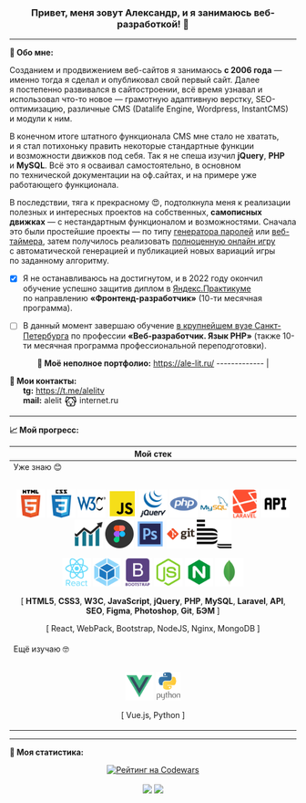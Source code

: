 <div align="center">
  
### Привет, меня зовут Александр, и&nbsp;я&nbsp;занимаюсь веб-разработкой! 👋   
</div>

---

**📝 Обо мне:**

Созданием и&nbsp;продвижением веб-сайтов я&nbsp;занимаюсь **с&nbsp;2006 года**&nbsp;&mdash; именно тогда я&nbsp;сделал и&nbsp;опубликовал свой первый сайт. Далее я&nbsp;постепенно развивался в&nbsp;сайтостроении, всё время узнавал и использовал что-то новое — грамотную адаптивную верстку, SEO-оптимизацию, различные CMS (Datalife Engine, Wordpress, InstantCMS) и&nbsp;модули к&nbsp;ним.

В&nbsp;конечном итоге штатного функционала CMS мне стало не&nbsp;хватать, и&nbsp;я&nbsp;стал потихоньку править некоторые стандартные функции и&nbsp;возможности движков под себя. Так я&nbsp;не&nbsp;спеша изучил **jQuery**, **PHP** и&nbsp;**MySQL**. Всё это я&nbsp;осваивал самостоятельно, в&nbsp;основном по&nbsp;технической документации на&nbsp;оф.сайтах, и&nbsp;на&nbsp;примере уже работающего функционала.

В&nbsp;последствии, тяга к&nbsp;прекрасному 😍, подтолкнула меня к&nbsp;реализации полезных и&nbsp;интересных проектов на&nbsp;собственных, **самописных движках**&nbsp;&mdash; с&nbsp;нестандартным функционалом и&nbsp;возможностями. Сначала это были простейшие проекты&nbsp;&mdash; по&nbsp;типу [генератора паролей](https://webutils.ru/tools/passgen/) или [веб-таймера](https://webutils.ru/tools/timer/), затем получилось реализовать [полноценную онлайн игру](http://freesudoku.ru/) с&nbsp;автоматической генерацией и&nbsp;публикацией новых вариаций игры по&nbsp;заданному алгоритму.

- [x] Я&nbsp;не&nbsp;останавливаюсь на&nbsp;достигнутом, и&nbsp;в 2022 году окончил обучение успешно защитив диплом в&nbsp;[Яндекс.Практикуме](https://practicum.yandex.ru/web/ "Сервис онлайн-образования от Яндекса") по&nbsp;направлению **&laquo;Фронтенд-разработчик&raquo;** (10-ти месячная программа).

- [ ] В&nbsp;данный момент завершаю обучение [в&nbsp;крупнейшем вузе Санкт-Петербурга](https://www.spbstu.ru/ "&laquo;Политех&raquo;") по&nbsp;профессии **&laquo;Веб-разработчик. Язык PHP&raquo;** (также 10-ти месячная программа профессиональной переподготовки).

<div align="center">
  
**🤩 Моё неполное портфолио:** https://ale-lit.ru/
------------- |
  
</div>

**📢 Мои контакты:**
<br>
&nbsp;&nbsp;&nbsp;&nbsp;&nbsp;&nbsp;**tg:** https://t.me/alelitv
<br>
&nbsp;&nbsp;&nbsp;&nbsp;&nbsp;&nbsp;**mail:** alelit[<img src="https://github.com/ale-lit/ale-lit/blob/main/icons/dog7.svg" alt="@" title="@" height="22" align="top">](#)internet.ru

---

**📈 Мой прогресс:**

<div align="center">
  
| **Мой стек** |
| --- |
| Уже знаю 😊<br><br><p align="center">[<img src="https://github.com/ale-lit/ale-lit/blob/main/icons/html.svg" alt="HTML5" title="HTML5" height="50">](#) [<img src="https://github.com/ale-lit/ale-lit/blob/main/icons/css.svg" alt="CSS3" title="CSS3" height="50">](#) [<img src="https://github.com/ale-lit/ale-lit/blob/main/icons/w3c.svg" alt="W3C Validator" title="Валидная кроссбраузерная вёрстка" height="50">](#) [<img src="https://github.com/ale-lit/ale-lit/blob/main/icons/js.svg" alt="JavaScript" title="JavaScript" height="50">](#) [<img src="https://github.com/ale-lit/ale-lit/blob/main/icons/jquery.svg" alt="jQuery" title="jQuery" height="50">](#) [<img src="https://github.com/ale-lit/ale-lit/blob/main/icons/php.svg" alt="PHP" title="PHP" height="50">](#) [<img src="https://github.com/ale-lit/ale-lit/blob/main/icons/mysql.svg" alt="MySQL" title="MySQL" height="50">](#) [<img src="https://github.com/ale-lit/ale-lit/blob/main/icons/laravel2.svg" alt="Laravel" title="Laravel" height="50">](#) [<img src="https://github.com/ale-lit/ale-lit/blob/main/icons/api.svg" alt="API" title="API" height="50">](#) [<img src="https://github.com/ale-lit/ale-lit/blob/main/icons/seo3.svg" alt="SEO оптимизация и продвижение" title="SEO оптимизация и продвижение" height="50">](#) [<img src="https://github.com/ale-lit/ale-lit/blob/main/icons/figma.svg" alt="Figma" title="Figma" height="50">](#) [<img src="https://github.com/ale-lit/ale-lit/blob/main/icons/photoshop.svg" alt="Adobe Photoshop" title="Adobe Photoshop" height="50">](#) [<img src="https://github.com/ale-lit/ale-lit/blob/main/icons/git.svg" alt="Git" title="Git" height="50">](#) [<img src="https://github.com/ale-lit/ale-lit/blob/main/icons/bem.svg" alt="Методолгия БЭМ" title="Методология БЭМ" height="50">](#)</p><p align="center">[<img src="https://github.com/ale-lit/ale-lit/blob/main/icons/react.svg" alt="React" title="React" height="50">](#) [<img src="https://github.com/ale-lit/ale-lit/blob/main/icons/webpack.svg" alt="WebPack" title="WebPack" height="50">](#) [<img src="https://github.com/ale-lit/ale-lit/blob/main/icons/bootstrap.svg" alt="Bootstrap" title="Bootstrap" height="50">](#) [<img src="https://github.com/ale-lit/ale-lit/blob/main/icons/nodejs.svg" alt="NodeJS" title="NodeJS" height="50">](#) [<img src="https://github.com/ale-lit/ale-lit/blob/main/icons/nginx.svg" alt="Nginx" title="Nginx" height="50">](#) [<img src="https://github.com/ale-lit/ale-lit/blob/main/icons/mongo.svg" alt="Mongo BD" title="Mongo BD" height="50">](#) <p align="center">[ **HTML5**, **CSS3**, **W3C**, **JavaScript**, **jQuery**, **PHP**, **MySQL**, **Laravel**, **API**, **SEO**, **Figma**, **Photoshop**, **Git**, **БЭМ** ]</p><p align="center">[ React, WebPack, Bootstrap, NodeJS, Nginx, MongoDB ]</p></p>
Ещё изучаю 🤓<br><br><p align="center">[<img src="https://github.com/ale-lit/ale-lit/blob/main/icons/vue.svg" alt="Vue.js" title="Vue.js" height="50">](#) [<img src="https://github.com/ale-lit/ale-lit/blob/main/icons/python.svg" alt="Python" title="Python" height="50">](#) <p align="center">[ Vue.js, Python ]</p></p> |  
</div>

---
 
**🥇 Моя статистика:**
<div align="center">
  
[![Рейтинг на Codewars](https://www.codewars.com/users/AleLit/badges/large)](https://www.codewars.com/users/AleLit "Мой профиль на Codewars")
<br><br>
[<img src="https://github-readme-stats.vercel.app/api?username=ale-lit&hide=contribs&show_icons=true&border_color=c2cad0&count_private=true" height="140">](#) [<img src="https://github-readme-stats.vercel.app/api/top-langs/?username=ale-lit&layout=compact&border_color=d0d7de" height="140">](#)
</div>

